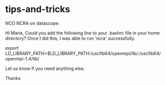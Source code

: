 # tips-and-tricks

NCO NCRA on datascope: 

Hi Marie,
Could you add the following line to your .bashrc file in your home directory?
Once I did this, I was able to run 'ncra' successfully.

export
LD_LIBRARY_PATH=$LD_LIBRARY_PATH:/usr/lib64/openmpi/lib/:/usr/lib64/openmpi-1.4/lib/

Let us know if you need anything else.

Thanks
